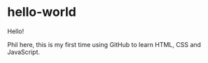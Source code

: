 # hello-world
Hello!

Phil here, this is my first time using GitHub to learn HTML, CSS and JavaScript.
